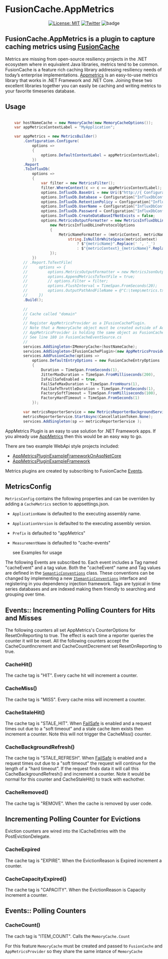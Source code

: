 # FusionCache.AppMetrics

<div align="center">

[![License: MIT](https://img.shields.io/badge/license-MIT-blue.svg)](https://opensource.org/licenses/MIT)
[![Twitter](https://img.shields.io/twitter/url/http/shields.io.svg?style=flat&logo=twitter)](https://twitter.com/intent/tweet?hashtags=fusioncache,caching,cache,dotnet,oss,csharp,appmetrics&text=🚀+FusionCache+Metrics+Plugin:+a+new+FusionCache+metrics+plugin+based+on+AppMetrics&url=https%3A%2F%2Fgithub.com%2Fjoeshook%2FZiggyCreatures.FusionCache.Metrics&via=josephshook)
![badge](https://img.shields.io/endpoint?url=https://gist.githubusercontent.com/JoeShook/59e2f3ef3dddc3f86e372c161ea501cc/raw/FusionCache.AppMetrics.Plugin-code-coverage.json)
</div>

## FusionCache.AppMetrics is a plugin to capture caching metrics using [FusionCache](https://github.com/jodydonetti/ZiggyCreatures.FusionCache)

Metrics are missing from open-source resiliency projects in the .NET ecosystem where in equivalent Java libraries, metrics tend to be common.  FusionCache is a feature rich caching library addressing resiliency needs of today’s enterprise implementations.  [Appmetrics](https://github.com/AppMetrics/AppMetrics) is an easy-to-use metrics library that works in .NET Framework and .NET Core.  Joining these two excellent libraries together you can easily be caching and writing metrics to your favorite timeseries database.

## Usage

```csharp

    var hostNameCache = new MemoryCache(new MemoryCacheOptions());
    var appMetricsContextLabel = "MyApplication";

    var appMetrics = new MetricsBuilder()
        .Configuration.Configure(
            options =>
            {
                options.DefaultContextLabel = appMetricsContextLabel;
            })
        .Report
        .ToInfluxDb(
            options =>
            {
                var filter = new MetricsFilter();
                filter.WhereContext(c => c == appMetricsContextLabel); //remove default AppMetrics metrics.
                options.InfluxDb.BaseUri = new Uri($"http://{ Configuration["InfluxDbConfig.Host"] }:{ Configuration["InfluxDbConfig.Port"] }");
                options.InfluxDb.Database = Configuration["InfluxDbConfig.Database"];
                options.InfluxDb.RetentionPolicy = Configuration["InfluxDbConfig.RetentionPolicy"];
                options.InfluxDb.UserName = Configuration["InfluxDbConfig.Username"];
                options.InfluxDb.Password = Configuration["InfluxDbConfig.Password"];
                options.InfluxDb.CreateDataBaseIfNotExists = false;
                options.MetricsOutputFormatter = new MetricsInfluxDbLineProtocolOutputFormatter(
                    new MetricsInfluxDbLineProtocolOptions
                    {
                        MetricNameFormatter = (metricContext, metricName) =>
                            string.IsNullOrWhiteSpace(metricContext)
                                ? $"{metricName}".Replace(' ', '_')
                                : $"{metricContext}_{metricName}".Replace(' ', '_')
                    });
            })
        // .Report.ToTextFile(
        //     options => {
        //         options.MetricsOutputFormatter = new MetricsJsonOutputFormatter();
        //         options.AppendMetricsToTextFile = true;
        //         // options.Filter = filter;
        //         options.FlushInterval = TimeSpan.FromSeconds(20);
        //         options.OutputPathAndFileName = @"C:\temp\metrics.txt";
        //     })
        .Build();
        
        //
        // Cache called "domain"
        //
        // Register AppMetricsProvider as a IFusionCachePlugin.
        // Note that a MemoryCache object must be created outside of AddFusionCache extension method so that
        // AppMetricsProvider is holding the same object as FusionCache to enabled cache count reporting.
        // See line 180 in FusionCacheEventSource.cs
        //
        services.AddSingleton<IMemoryCache>(hostNameCache);
        services.AddSingleton<IFusionCachePlugin>(new AppMetricsProvider("domain", appMetrics, hostNameCache));
        services.AddFusionCache(options =>
            options.DefaultEntryOptions = new FusionCacheEntryOptions
            {
                Duration = TimeSpan.FromSeconds(1),
                JitterMaxDuration = TimeSpan.FromMilliseconds(200),
                IsFailSafeEnabled = true,
                FailSafeMaxDuration = TimeSpan.FromHours(1),
                FailSafeThrottleDuration = TimeSpan.FromSeconds(1),
                FactorySoftTimeout = TimeSpan.FromMilliseconds(100), 
                FactoryHardTimeout = TimeSpan.FromSeconds(1)
            });
                
        var metricsReporterService = new MetricsReporterBackgroundService(appMetrics, appMetrics.Options, appMetrics.Reporters);
        metricsReporterService.StartAsync(CancellationToken.None);
        services.AddSingleton(sp => metricsReporterService );
```

AppMetrics Plugin is an easy to use solution for .NET Framework apps.  If you already use [AppMetrics](https://github.com/AppMetrics/AppMetrics) then this would be an easy way to go.  

There are two example WebApi style projects included:

- [AppMetricsPluginExampleFrameworkOnAspNetCore](https://github.com/JoeShook/FusionCacheMetricsPlayground/tree/main/examples/AppMetricsPluginExampleFrameworkOnAspNetCore) 
- [AppMetricsPluginExampleFramework](https://github.com/JoeShook/FusionCacheMetricsPlayground/tree/main/examples/AppMetricsPluginExampleFramework)

Metrics plugins are created by subscribing to FusionCache [Events](https://github.com/jodydonetti/ZiggyCreatures.FusionCache/blob/cecba47e773d799a6b978d43858915cc8fb018d8/docs/Events.md).

## MetricsConfig
`MetricsConfig` contains the following properties and can be overriden by adding a `CacheMetrics` section to appsettings.json.  

- `ApplicationName` is defaulted to the executing assembly name.
- `ApplicationVersion` is defaulted to the executing assembly version.
- `Prefix` is defaulted to "appMetrics"
- `MeasurementName` is defaulted to "cache-events"
  
  see Examples for usage

The following Events are subscribed to.  Each event includes a Tag named "cacheEvent" and a tag value.  Both the "cacheEvent" name and Tag values are defined in the [`SemanticConventions`](https://github.com/JoeShook/FusionCacheMetricsPlayground/blob/main/src/ZiggyCreatures.FusionCache.Metrics.Core/SemanticConventions.cs) class.  These conventions can be changed by implementing a new [`ISemanticConventions`](https://github.com/JoeShook/FusionCacheMetricsPlayground/blob/main/src/ZiggyCreatures.FusionCache.Metrics.Core/ISemanticConventions.cs) interface and registering in you dependency injection framework.  Tags are typical in time series databases and are indexed making them friendly to searching and grouping over time.  

## Events:: Incrementing Polling Counters for Hits and Misses

The following counters all set AppMetrics's CounterOptions for ResetOnReporting to true.  The effect is each time a reporter queries the counter it will be reset.  All the following counters accept the  CacheCountIncrement and CacheCountDecrement set ResetOnReporting to true.

### CacheHit()

The cache tag is "HIT".  Every cache hit will increment a counter.

### CacheMiss()

The cache tag is "MISS".  Every cache miss will increment a counter.

### CacheStaleHit()

The cache tag is "STALE_HIT".  When [FailSafe](https://github.com/jodydonetti/ZiggyCreatures.FusionCache/blob/main/docs/Timeouts.md) is enabled and a request times out due to a "soft timeout" and a stale cache item exists then increment a counter.  Note this will not trigger the CacheMiss() counter.  

### CacheBackgroundRefresh()

The cache tag is "STALE_REFRESH".  When [FailSafe](https://github.com/jodydonetti/ZiggyCreatures.FusionCache/blob/main/docs/Timeouts.md) is enabled and a request times out due to a "soft timeout" the request will continue for the length of a "hard timeout".  If the request finds data it will call this CacheBackgroundRefresh() and increment a counter.  Note it would be normal for this counter and CacheStaleHit() to track with eachother.

### CacheRemoved()

The cache tag is "REMOVE".  When the cache is removed by user code.

## Incrementing Polling Counter for Evictions

Eviction counters are wired into the ICacheEntries with the PostEvictionDelegate.  

### CacheExpired

The cache tag is "EXPIRE".  When the EvictionReason is Expired increment a counter.

### CacheCapacityExpired()

The cache tag is "CAPACITY".  When the EvictionReason is Capacity increment a counter.

## Events:: Polling Counters

### CacheCount()

The cach tag is "ITEM_COUNT".  Calls the `MemoryCache.Count`

For this feature `MemoryCache` must be created and passed to `FusionCache` and `AppMetricsProvider` so they share the same intance of `MemoryCache`
